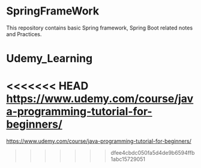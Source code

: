 # SpringFrameWork

This repository contains basic Spring framework, Spring Boot related notes and Practices. 

# Udemy_Learning
<<<<<<< HEAD
https://www.udemy.com/course/java-programming-tutorial-for-beginners/
=======
https://www.udemy.com/course/java-programming-tutorial-for-beginners/
>>>>>>> dfee4cbdc050fa5d4de9b6594ffb1abc15729051
